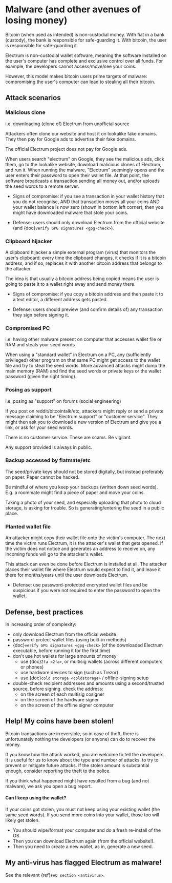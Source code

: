 # Malware (and other avenues of losing money)

Bitcoin (when used as intended) is non-custodial money.
With fiat in a bank (custody), the bank is responsible for safe-guarding it.
With bitcoin, the user is responsible for safe-guarding it.

Electrum is non-custodial wallet software, meaning the software installed on the user's
computer has complete and exclusive control over all funds.
For example, the developers cannot access/move/see your coins.

However, this model makes bitcoin users prime targets of malware:
compromising the user's computer can lead to stealing all their bitcoin.


## Attack scenarios

### Malicious clone

i.e. downloading (clone of) Electrum from unofficial source

Attackers often clone our website and host it on lookalike fake domains.
They then pay for Google ads to advertise their fake domains.

The official Electrum project does not pay for Google ads.

When users search "electrum" on Google, they see the malicious ads, click them,
go to the lookalike website, download malicious clones of Electrum, and run it.
When running the malware, "Electrum" seemingly opens and the user enters their password
to open their wallet file. At that point, the software broadcasts a transaction
sending all money out, and/or uploads the seed words to a remote server.

- Signs of compromise:
  if you see a transaction in your wallet history that you do not recognise,
  AND that transaction moves all your coins AND your wallet balance is now zero
  (shown in bottom left corner),
  then you might have downloaded malware that stole your coins.

- Defense: users should only download Electrum from the official website
  (and {doc}`verify GPG signatures <gpg-check>`).

### Clipboard hijacker

A clipboard hijacker a simple external program (virus) that monitors the user's clipboard:
every time the clipboard changes, it checks if it is a bitcoin address, and if so, replaces it
with another bitcoin address that belongs to the attacker.

The idea is that usually a bitcoin address being copied means the user is going to paste it to
a wallet right away and send money there.

- Signs of compromise:
  if you copy a bitcoin address and then paste it to a text editor, a different address gets pasted.

- Defense: users should preview (and confirm details of) any transaction they sign before signing it.

### Compromised PC

i.e. having other malware present on computer that accesses wallet file or RAM and steals your seed words

When using a "standard wallet" in Electrum on a PC, any (sufficiently privileged) other program
on that same PC might get access to the wallet file and try to steal the seed words. More advanced
attacks might dump the main memory (RAM) and find the seed words or private keys or the wallet password
(given the right timing).

### Posing as support

i.e. posing as "support" on forums (social engineering)

If you post on reddit/bitcointalk/etc, attackers might reply or send a private message
claiming to be "Electrum support" or "customer service". They might then ask you to download
a new version of Electrum and give you a link, or ask for your seed words.

There is no customer service. These are scams. Be vigilant.

Any support provided is always in public.

### Backup accessed by flatmate/etc

The seed/private keys should not be stored digitally, but instead preferably on paper.
Paper cannot be hacked.

Be mindful of where you keep your backups (written down seed words).
E.g. a roommate might find a piece of paper and move your coins.

Taking a photo of your seed, and especially uploading that photo to cloud storage,
is asking for trouble. So is generating/entering the seed in a public place.

### Planted wallet file

An attacker might copy their wallet file onto the victim's computer.
The next time the victim runs Electrum, it is the attacker's wallet that gets
opened. If the victim does not notice and generates an address to receive on,
any incoming funds will go to the attacker's wallet.

This attack can even be done before Electrum is installed at all. The attacker
places their wallet file where Electrum would expect to find it, and leave it
there for months/years until the user downloads Electrum.

- Defense: use password-protected encrypted wallet files and be suspicious
  if you were not required to enter the password to open the wallet.


## Defense, best practices

In increasing order of complexity:

- only download Electrum from the official website
- password-protect wallet files (using built-in methods)
- {doc}`verify GPG signatures <gpg-check>`
  (of the downloaded Electrum executable, before running it for the first time)
- don't use hot wallets for large amounts of money
  - use {doc}`2fa <2fa>`, or multisig wallets (across different computers or phones)
  - use hardware devices to sign (such as Trezor)
  - use {doc}`cold storage <coldstorage>` / offline-signing setup
- double-check recipient addresses and amounts using a second/trusted source,
  before signing. check the address:
  - on the screen of each multisig cosigner
  - on the screen of the hardware signer
  - on the screen of the offline signer computer


## Help! My coins have been stolen!

Bitcoin transactions are irreversible, so in case of theft,
there is unfortunately nothing the developers (or anyone) can do to recover the money.

If you know how the attack worked, you are welcome to tell the developers. It is useful for us to know
about the type and number of attacks, to try to prevent or mitigate future attacks.
If the stolen amount is substantial enough, consider reporting the theft to the police.

If you think what happened might have resulted from a bug (and not malware), we ask you open a bug report.

#### Can I keep using the wallet?

If your coins got stolen, you must not keep using your existing wallet (the same seed words).
If you send more coins into your wallet, those too will likely get stolen.

- You should wipe/format your computer and do a fresh re-install of the OS.
- Then you can download Electrum again (from the official website!).
- Then you need to create a new wallet, as in, generate a new seed.


## My anti-virus has flagged Electrum as malware!

See the relevant {ref}`FAQ section <antivirus>`.

